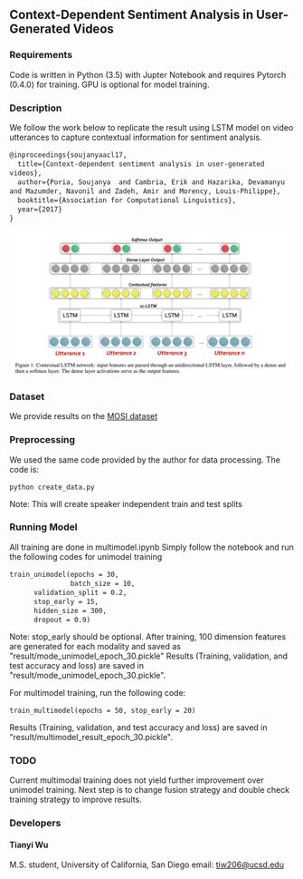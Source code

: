 ## Context-Dependent Sentiment Analysis in User-Generated Videos

### Requirements
Code is written in Python (3.5) with Jupter Notebook and requires Pytorch (0.4.0) for training. GPU is optional for model training.

### Description
We follow the work below to replicate the result using LSTM model on video utterances to capture contextual information for sentiment analysis.
```
@inproceedings{soujanyaacl17,
  title={Context-dependent sentiment analysis in user-generated videos},
  author={Poria, Soujanya  and Cambria, Erik and Hazarika, Devamanyu and Mazumder, Navonil and Zadeh, Amir and Morency, Louis-Philippe},
  booktitle={Association for Computational Linguistics},
  year={2017}
}
```
![model](https://github.com/TianyiWu96/Multimodal-Sentiment/blob/master/network.jpg)
### Dataset
We provide results on the [MOSI dataset](https://arxiv.org/pdf/1606.06259.pdf)  

### Preprocessing

We used the same code provided by the author for data processing.
The code is: 

```
python create_data.py
```

Note: This will create speaker independent train and test splits 

### Running Model

All training are done in multimodel.ipynb
Simply follow the notebook and run the following codes for unimodel training 

```
train_unimodel(epochs = 30, 
               batch_size = 10,
      validation_split = 0.2, 
      stop_early = 15, 
      hidden_size = 300, 
      dropout = 0.9)
```
Note: stop_early should be optional.
After training, 100 dimension features are generated for each modality and saved as "result/mode_unimodel_epoch_30.pickle"
Results (Training, validation, and test accuracy and loss) are saved in "result/mode_unimodel_epoch_30.pickle".

For multimodel training, run the following code:
```
train_multimodel(epochs = 50, stop_early = 20)
```
Results (Training, validation, and test accuracy and loss) are saved in "result/multimodel_result_epoch_30.pickle".
### TODO

Current multimodal training does not yield further improvement over unimodel training. Next step is to change fusion strategy and double check training strategy to improve results.

### Developers

#### Tianyi Wu
M.S. student, University of California, San Diego
email: tiw206@ucsd.edu  
 




